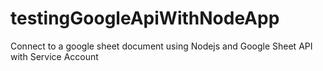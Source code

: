 # testingGoogleApiWithNodeApp
Connect to a google sheet document using Nodejs and Google Sheet API with Service Account
